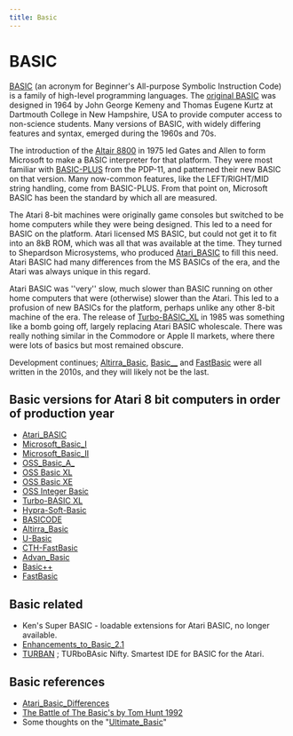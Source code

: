 ```yaml
---
title: Basic
---
```

# BASIC  
  
[BASIC](http://en.wikipedia.org/wiki/BASIC) (an acronym for Beginner's All-purpose Symbolic Instruction Code) is a family of high-level programming languages. The [original BASIC](https://en.wikipedia.org/wiki/Dartmouth_BASIC) was designed in 1964 by John George Kemeny and Thomas Eugene Kurtz at Dartmouth College in New Hampshire, USA to provide computer access to non-science students. Many versions of BASIC, with widely differing features and syntax, emerged during the 1960s and 70s.  
  
The introduction of the [Altair 8800](https://en.wikipedia.org/wiki/Altair_8800) in 1975 led Gates and Allen to form Microsoft to make a BASIC interpreter for that platform. They were most familiar with [BASIC-PLUS](https://en.wikipedia.org/wiki/BASIC-PLUS) from the PDP-11, and patterned their new BASIC on that version. Many now-common features, like the LEFT/RIGHT/MID string handling, come from BASIC-PLUS. From that point on, Microsoft BASIC has been the standard by which all are measured.  
  
The Atari 8-bit machines were originally game consoles but switched to be home computers while they were being designed. This led to a need for BASIC on the platform. Atari licensed MS BASIC, but could not get it to fit into an 8kB ROM, which was all that was available at the time. They turned to Shepardson Microsystems, who produced [Atari_BASIC](../Atari_BASIC/index.md) to fill this need. Atari BASIC had many differences from the MS BASICs of the era, and the Atari was always unique in this regard.  
  
Atari BASIC was ''very'' slow, much slower than BASIC running on other home computers that were (otherwise) slower than the Atari. This led to a profusion of new BASICs for the platform, perhaps unlike any other 8-bit machine of the era. The release of [Turbo-BASIC_XL](../Turbo-BASIC_XL/index.md) in 1985 was something like a bomb going off, largely replacing Atari BASIC wholescale. There was really nothing similar in the Commodore or Apple II markets, where there were lots of basics but most remained obscure.  
  
Development continues; [Altirra_Basic](../Altirra_Basic/index.md), [Basic__](../Basic__/index.md) and [FastBasic](../FastBasic/index.md) were all written in the 2010s, and they will likely not be the last.  
  
## Basic versions for Atari 8 bit computers in order of production year  
  
- [Atari_BASIC](../Atari_BASIC/index.md)  
- [Microsoft_Basic_I](../Microsoft_Basic_I/index.md)  
- [Microsoft_Basic_II](../Microsoft_Basic_II/index.md)  
- [OSS_Basic_A_](../OSS_Basic_A_/index.md)  
- [OSS Basic XL](../Basic_XL/index.md)  
- [OSS Basic XE](../Basic_XE/index.md)  
- [OSS Integer Basic](../OSS_Integer_Basic/index.md)  
- [Turbo-BASIC XL](../Turbo-BASIC_XL/index.md)  
- [Hypra-Soft-Basic](../Hypra-Soft-Basic/index.md)  
- [BASICODE](../BASICODE/index.md)  
- [Altirra_Basic](../Altirra_Basic/index.md)  
- [U-Basic](../U-Basic/index.md)  
- [CTH-FastBasic](../CTH-FastBasic/index.md)  
- [Advan_Basic](../Advan_Basic/index.md)  
- [Basic++](../Basic_plus_plus/index.md)  
- [FastBasic](../FastBasic/index.md)  
  
## Basic related  
  
- Ken's Super BASIC - loadable extensions for Atari BASIC, no longer available.  
- [Enhancements_to_Basic_2.1](../Enhancements_to_Basic_2.1/index.md)  
- [TURBAN](../TURBAN/index.md) ; TURboBAsic Nifty. Smartest IDE for BASIC for the Atari.  
  
## Basic references  
  
- [Atari_Basic_Differences](../Atari_Basic_Differences/index.md)  
- [The Battle of The Basic's by Tom Hunt 1992](attachments/The_Battle_of_The_Basic_s-Tom_Hunt.txt)  
- Some thoughts on the "[Ultimate_Basic](../Ultimate_Basic/index.md)"  
